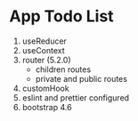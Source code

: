 # App Todo List

1. useReducer
2. useContext
3. router (5.2.0)
   - children routes
   - private and public routes
4. customHook
5. eslint and prettier configured
6. bootstrap 4.6
